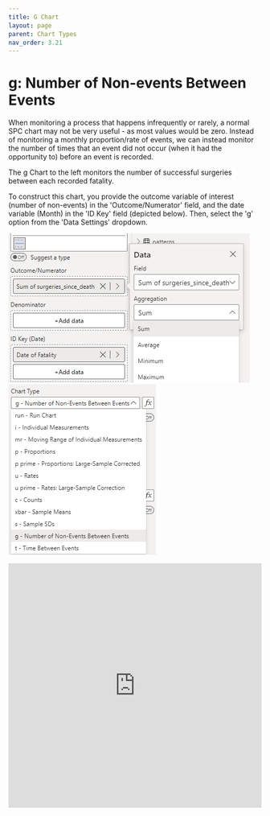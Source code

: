 ```yaml
---
title: G Chart
layout: page
parent: Chart Types
nav_order: 3.21
---
```


# g: Number of Non-events Between Events
When monitoring a process that happens infrequently or rarely, a normal SPC chart may not be very useful - as most values would be zero. Instead of monitoring a monthly proportion/rate of events, we can instead monitor the number of times that an event did not occur (when it had the opportunity to) before an event is recorded.

The g Chart to the left monitors the number of successful surgeries between each recorded fatality.

To construct this chart, you provide the outcome variable of interest (number of non-events) in the 'Outcome/Numerator' field, and the date variable (Month) in the 'ID Key' field (depicted below). Then, select the 'g' option from the 'Data Settings' dropdown.

![g Chart Fields](images\gChartFields.png) ![g Chart Type](images\gChartType.png)

<iframe title="SPCVisualExamplesTesting" width="100%" height="486" src="https://app.powerbi.com/view?r=eyJrIjoiYjg0ZmZlYzQtM2MyMC00NDg0LWIwMWQtOThjNTE2ZjJhOGQ5IiwidCI6IjIzMjA0YzgxLTVlNzYtNDE0ZS04Y2M1LTYzMWI0ODc0ZTIwOCJ9&pageName=ReportSectionf8d2f742db44307b5e0f" frameborder="0" allowFullScreen="true"></iframe>
